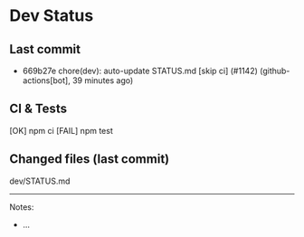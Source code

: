 # Dev Status

## Last commit
- 669b27e chore(dev): auto-update STATUS.md [skip ci] (#1142) (github-actions[bot], 39 minutes ago)
## CI & Tests
[OK] npm ci
[FAIL] npm test

## Changed files (last commit)
dev/STATUS.md

---
Notes:
- ...
